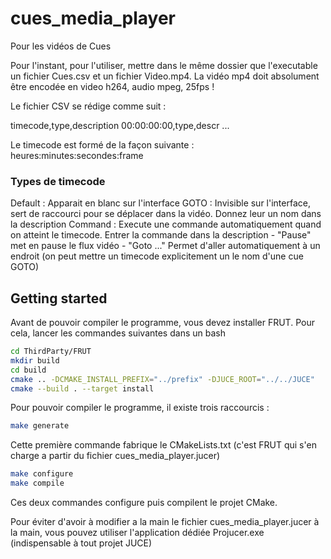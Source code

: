 # cues_media_player
Pour les vidéos de Cues

Pour l'instant, pour l'utiliser, mettre dans le même dossier que l'executable un fichier Cues.csv et un fichier Video.mp4.
La vidéo mp4 doit absolument être encodée en video h264, audio mpeg, 25fps !

Le fichier CSV se rédige comme suit :

timecode,type,description
00:00:00:00,type,descr
...

Le timecode est formé de la façon suivante : heures:minutes:secondes:frame

### Types de timecode

Default : Apparait en blanc sur l'interface
GOTO : Invisible sur l'interface, sert de raccourci pour se déplacer dans la vidéo. Donnez leur un nom dans la description
Command : Execute une commande automatiquement quand on atteint le timecode. Entrer la commande dans la description
    - "Pause" met en pause le flux vidéo
    - "Goto ..." Permet d'aller automatiquement à un endroit (on peut mettre un timecode explicitement un le nom d'une cue GOTO)

## Getting started

Avant de pouvoir compiler le programme, vous devez installer FRUT. Pour cela, lancer les commandes suivantes dans un bash
```bash
cd ThirdParty/FRUT
mkdir build
cd build
cmake .. -DCMAKE_INSTALL_PREFIX="../prefix" -DJUCE_ROOT="../../JUCE"
cmake --build . --target install
```

Pour pouvoir compiler le programme, il existe trois raccourcis :
```bash
make generate
```
Cette première commande fabrique le CMakeLists.txt (c'est FRUT qui s'en charge a partir du fichier cues_media_player.jucer)
```bash
make configure
make compile
```
Ces deux commandes configure puis compilent le projet CMake.

Pour éviter d'avoir à modifier a la main le fichier cues_media_player.jucer à la main, vous pouvez utiliser l'application dédiée Projucer.exe (indispensable à tout projet JUCE)
